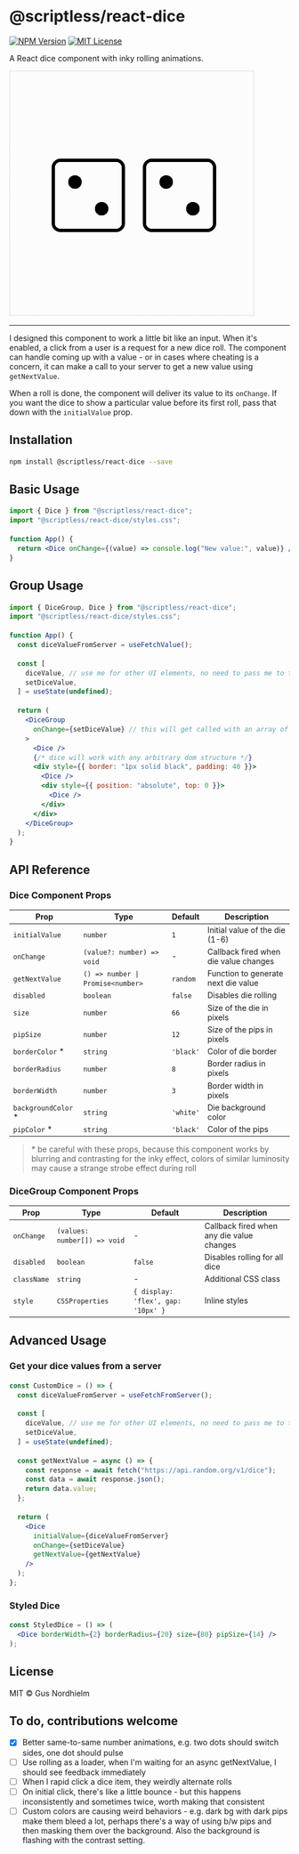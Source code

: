# @scriptless/react-dice

[![NPM Version][npm-image]][npm-url]
[![MIT License][license-image]][license-url]

A React dice component with inky rolling animations.

![Dice Demo](./dice_demo.gif)

---

I designed this component to work a little bit like an input. When it's enabled, a click from a user is a request for a new dice roll. The component can handle coming up with a value - or in cases where cheating is a concern, it can make a call to your server to get a new value using `getNextValue`.

When a roll is done, the component will deliver its value to its `onChange`. If you want the dice to show a particular value before its first roll, pass that down with the `initialValue` prop.

## Installation

```bash
npm install @scriptless/react-dice --save
```

## Basic Usage

```jsx
import { Dice } from "@scriptless/react-dice";
import "@scriptless/react-dice/styles.css";

function App() {
  return <Dice onChange={(value) => console.log("New value:", value)} />;
}
```

## Group Usage

```jsx
import { DiceGroup, Dice } from "@scriptless/react-dice";
import "@scriptless/react-dice/styles.css";

function App() {
  const diceValueFromServer = useFetchValue();

  const [
    diceValue, // use me for other UI elements, no need to pass me to the dice component
    setDiceValue,
  ] = useState(undefined);

  return (
    <DiceGroup
      onChange={setDiceValue} // this will get called with an array of three values
    >
      <Dice />
      {/* dice will work with any arbitrary dom structure */}
      <div style={{ border: "1px solid black", padding: 40 }}>
        <Dice />
        <div style={{ position: "absolute", top: 0 }}>
          <Dice />
        </div>
      </div>
    </DiceGroup>
  );
}
```

## API Reference

### Dice Component Props

| Prop                 | Type                              | Default   | Description                           |
| -------------------- | --------------------------------- | --------- | ------------------------------------- |
| `initialValue`       | `number`                          | `1`       | Initial value of the die (1-6)        |
| `onChange`           | `(value?: number) => void`        | -         | Callback fired when die value changes |
| `getNextValue`       | `() => number \| Promise<number>` | `random`  | Function to generate next die value   |
| `disabled`           | `boolean`                         | `false`   | Disables die rolling                  |
| `size`               | `number`                          | `66`      | Size of the die in pixels             |
| `pipSize`            | `number`                          | `12`      | Size of the pips in pixels            |
| `borderColor` \*     | `string`                          | `'black'` | Color of die border                   |
| `borderRadius`       | `number`                          | `8`       | Border radius in pixels               |
| `borderWidth`        | `number`                          | `3`       | Border width in pixels                |
| `backgroundColor` \* | `string`                          | `'white'` | Die background color                  |
| `pipColor` \*        | `string`                          | `'black'` | Color of the pips                     |

> \* be careful with these props, because this component works by blurring and contrasting for the inky effect, colors of similar luminosity may cause a strange strobe effect during roll

### DiceGroup Component Props

| Prop        | Type                         | Default                            | Description                               |
| ----------- | ---------------------------- | ---------------------------------- | ----------------------------------------- |
| `onChange`  | `(values: number[]) => void` | -                                  | Callback fired when any die value changes |
| `disabled`  | `boolean`                    | `false`                            | Disables rolling for all dice             |
| `className` | `string`                     | -                                  | Additional CSS class                      |
| `style`     | `CSSProperties`              | `{ display: 'flex', gap: '10px' }` | Inline styles                             |

## Advanced Usage

### Get your dice values from a server

```jsx
const CustomDice = () => {
  const diceValueFromServer = useFetchFromServer();

  const [
    diceValue, // use me for other UI elements, no need to pass me to the dice component
    setDiceValue,
  ] = useState(undefined);

  const getNextValue = async () => {
    const response = await fetch("https://api.random.org/v1/dice");
    const data = await response.json();
    return data.value;
  };

  return (
    <Dice
      initialValue={diceValueFromServer}
      onChange={setDiceValue}
      getNextValue={getNextValue}
    />
  );
};
```

### Styled Dice

```jsx
const StyledDice = () => (
  <Dice borderWidth={2} borderRadius={20} size={80} pipSize={14} />
);
```

## License

MIT © Gus Nordhielm

[npm-image]: https://img.shields.io/npm/v/@scriptless/react-dice.svg
[npm-url]: https://npmjs.org/package/@scriptless/react-dice
[license-image]: https://img.shields.io/badge/license-MIT-blue.svg
[license-url]: LICENSE

## To do, contributions welcome

- [x] Better same-to-same number animations, e.g. two dots should switch sides, one dot should pulse
- [ ] Use rolling as a loader, when I'm waiting for an async getNextValue, I should see feedback immediately
- [ ] When I rapid click a dice item, they weirdly alternate rolls
- [ ] On initial click, there's like a little bounce - but this happens inconsistently and sometimes twice, worth making that consistent
- [ ] Custom colors are causing weird behaviors - e.g. dark bg with dark pips make them bleed a lot, perhaps there's a way of using b/w pips and then masking them over the background. Also the background is flashing with the contrast setting.
